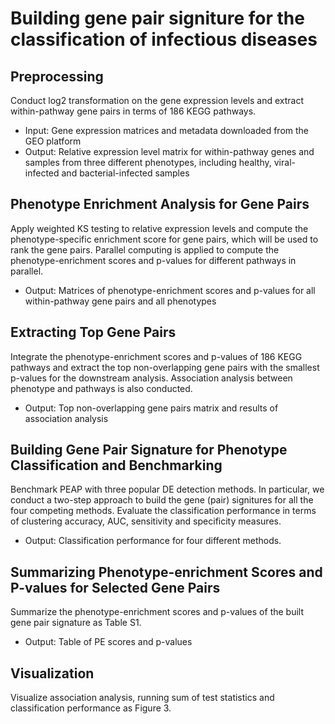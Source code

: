 # Building gene pair signiture for the classification of infectious diseases

## Preprocessing

Conduct log2 transformation on the gene expression levels and extract within-pathway gene pairs in terms of 186 KEGG pathways.
    
- Input: Gene expression matrices and metadata downloaded from the GEO platform
- Output: Relative expression level matrix for within-pathway genes and samples from three different phenotypes, including healthy, viral-infected and bacterial-infected samples

## Phenotype Enrichment Analysis for Gene Pairs

Apply weighted KS testing to relative expression levels and compute the phenotype-specific enrichment score for gene pairs, which will be used to rank the gene pairs. Parallel computing is applied to compute the phenotype-enrichment scores and p-values for different pathways in parallel.

- Output: Matrices of phenotype-enrichment scores and p-values for all within-pathway gene pairs and all phenotypes

## Extracting Top Gene Pairs

Integrate the phenotype-enrichment scores and p-values of 186 KEGG pathways and extract the top non-overlapping gene pairs with the smallest p-values for the downstream analysis. Association analysis between phenotype and pathways is also conducted.
    
- Output: Top non-overlapping gene pairs matrix and results of association analysis

## Building Gene Pair Signature for Phenotype Classification and Benchmarking

Benchmark PEAP with three popular DE detection methods. In particular, we conduct a two-step approach to build the gene (pair) signitures for all the four competing methods. Evaluate the classification performance in terms of clustering accuracy, AUC, sensitivity and specificity measures.
   
- Output: Classification performance for four different methods.

## Summarizing Phenotype-enrichment Scores and P-values for Selected Gene Pairs
    
Summarize the phenotype-enrichment scores and p-values of the built gene pair signature as Table S1.

- Output: Table of PE scores and p-values

## Visualization

Visualize association analysis, running sum of test statistics and classification performance as Figure 3. 




